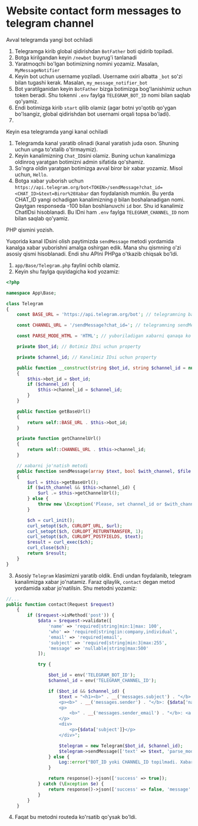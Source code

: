 # Website contact form messages to telegram channel

Avval telegramda yangi bot ochiladi

1. Telegramga kirib global qidirishdan `BotFather` boti qidirib topiladi.
2. Botga kirilgandan keyin `/newbot` buyrug'i tanlanadi
3. Yaratmoqchi bo'lgan botimizning nomini yozamiz. Masalan, `MyMessageNotifier`
4. Keyin bot uchun username yoziladi. Username oxiri albatta `_bot` so'zi bilan tugashi kerak. Masalan, `my_message_notifier_bot`
5. Bot yaratilganidan keyin `BotFather` bizga botimizga bog'lanishimiz uchun token beradi. Shu tokenni `.env` faylga `TELEGRAM_BOT_ID` nomi bilan saqlab qo'yamiz.
6. Endi botimizga kirib `start` qilib olamiz (agar botni yo'qotib qo'ygan bo'lsangiz, global qidirishdan bot usernami orqali topsa bo'ladi).
7. 

Keyin esa telegramda yangi kanal ochiladi

1. Telegramda kanal yaratib olinadi (kanal yaratish juda oson. Shuning uchun unga to'xtalib o'tirmaymiz).
2. Keyin kanalimizning `Chat_ID`sini olamiz. Buning uchun kanalimizga oldinroq yaratgan botimizni admin sifatida qo'shamiz.
3. So'ngra oldin yaratgan botimizga avval biror bir xabar yozamiz. Misol uchun, `Hello`.
4. Botga xabar yuborish uchun `https://api.telegram.org/bot<TOKEN>/sendMessage?chat_id=<CHAT_ID>&text=Biror%20Xabar` dan foydalanish mumkin. Bu yerda CHAT_ID yangi ochadigan kanalimizning `@` bilan boshalanadigan nomi. Qaytgan responseda -100 bilan boshlanuvchi `id` bor. Shu id kanalimiz ChatIDsi hisoblanadi. Bu IDni ham `.env` faylga `TELEGRAM_CHANNEL_ID` nom bilan saqlab qo'yamiz.

PHP qismini yozish.

Yuqorida kanal IDsini olish paytimizda `sendMessage` metodi yordamida kanalga xabar yuborishni amalga oshirgan edik. Mana shu qismning o'zi asosiy qismi hisoblanadi. Endi shu APIni PHPga o'tkazib chiqsak bo'ldi.

1. `app/Base/Telegram.php` faylini ochib olamiz.
2. Keyin shu faylga quyidagicha kod yozamiz:

```php
<?php

namespace App\Base;

class Telegram
{
    const BASE_URL = 'https://api.telegram.org/bot'; // telegramning base URLi

    const CHANNEL_URL = '/sendMessage?chat_id='; // telegramning sendMessage metodi va kanal id si uchun URL davomi

    const PARSE_MODE_HTML = 'HTML'; // yuboriladigan xabarni qanaqa ko'rinishda parse qilish. Xabarimiz HTML taglar bilan ketadi.

    private $bot_id; // Botimiz IDsi uchun property

    private $channel_id; // Kanalimiz IDsi uchun property

    public function __construct(string $bot_id, string $channel_id = null)
    {
        $this->bot_id = $bot_id;
        if ($channel_id) {
            $this->channel_id = $channel_id;
        }
    }

    public function getBaseUrl()
    {
        return self::BASE_URL . $this->bot_id;
    }

    private function getChannelUrl()
    {
        return self::CHANNEL_URL . $this->channel_id;
    }

    // xabarni jo'natish metodi
    public function sendMessage(array $text, bool $with_channel, $file = null)
    {
        $url = $this->getBaseUrl();
        if ($with_channel && $this->channel_id) {
            $url .= $this->getChannelUrl();
        } else {
            throw new \Exception('Please, set channel_id or $with_channel flag true');
        }

        $ch = curl_init();
        curl_setopt($ch, CURLOPT_URL, $url);
        curl_setopt($ch, CURLOPT_RETURNTRANSFER, 1);
        curl_setopt($ch, CURLOPT_POSTFIELDS, $text);
        $result = curl_exec($ch);
        curl_close($ch);
        return $result;
    }
}

```

3. Asosiy `Telegram` klasimizni yaratib oldik. Endi undan foydalanib, telegram kanalimizga xabar jo'natamiz. Faraz qilaylik, `contact` degan metod yordamida xabar jo'natilsin. Shu metodni yozamiz:

```php
//...   
public function contact(Request $request)
    {
        if ($request->isMethod('post')) {
            $data = $request->validate([
                'name' => 'required|string|min:1|max: 100',
                'who' => 'required|string|in:company,individual',
                'email' => 'required|email',
                'subject' => 'required|string|min:3|max:255',
                'message' => 'nullable|string|max:500'
            ]);

            try {

                $bot_id = env('TELEGRAM_BOT_ID');
                $channel_id = env('TELEGRAM_CHANNEL_ID');

                if ($bot_id && $channel_id) {
                    $text = "<h1><b>" . __('messages.subject') . "</b>: {$data['subject']}</h1>
                    <p><b>" . __('messages.sender') . "</b>: {$data['name']}</p>
                    <p>
                        <b>" . __('messages.sender_email') . "</b>: <a href=\"mailto:{$data['email']}\">{$data['email']}</a>
                    </p>
                    <div>
                        <p>{$data['subject']}</p>
                    </div>";

                    $telegram = new Telegram($bot_id, $channel_id);
                    $telegram->sendMessage(['text' => $text, 'parse_mode' => Telegram::PARSE_MODE_HTML], true);
                } else {
                    Log::error("BOT_ID yoki CHANNEL_ID topilmadi. Xabar yuboruvchi: {$data['email']}; Xabar: {$data['subject']}; {$data['message']}");
                }

                return response()->json(['success' => true]);
            } catch (\Exception $e) {
                return response()->json(['success' => false, 'message' => $e->getMessage()]);
            }
        }
    }
```

4. Faqat bu metodni routeda ko'rsatib qo'ysak bo'ldi.
